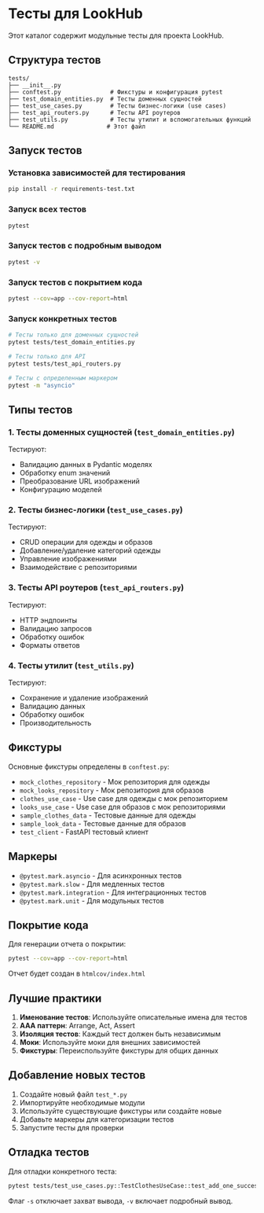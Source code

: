 # Тесты для LookHub

Этот каталог содержит модульные тесты для проекта LookHub.

## Структура тестов

```
tests/
├── __init__.py
├── conftest.py              # Фикстуры и конфигурация pytest
├── test_domain_entities.py  # Тесты доменных сущностей
├── test_use_cases.py        # Тесты бизнес-логики (use cases)
├── test_api_routers.py      # Тесты API роутеров
├── test_utils.py            # Тесты утилит и вспомогательных функций
└── README.md               # Этот файл
```

## Запуск тестов

### Установка зависимостей для тестирования

```bash
pip install -r requirements-test.txt
```

### Запуск всех тестов

```bash
pytest
```

### Запуск тестов с подробным выводом

```bash
pytest -v
```

### Запуск тестов с покрытием кода

```bash
pytest --cov=app --cov-report=html
```

### Запуск конкретных тестов

```bash
# Тесты только для доменных сущностей
pytest tests/test_domain_entities.py

# Тесты только для API
pytest tests/test_api_routers.py

# Тесты с определенным маркером
pytest -m "asyncio"
```

## Типы тестов

### 1. Тесты доменных сущностей (`test_domain_entities.py`)

Тестируют:
- Валидацию данных в Pydantic моделях
- Обработку enum значений
- Преобразование URL изображений
- Конфигурацию моделей

### 2. Тесты бизнес-логики (`test_use_cases.py`)

Тестируют:
- CRUD операции для одежды и образов
- Добавление/удаление категорий одежды
- Управление изображениями
- Взаимодействие с репозиториями

### 3. Тесты API роутеров (`test_api_routers.py`)

Тестируют:
- HTTP эндпоинты
- Валидацию запросов
- Обработку ошибок
- Форматы ответов

### 4. Тесты утилит (`test_utils.py`)

Тестируют:
- Сохранение и удаление изображений
- Валидацию данных
- Обработку ошибок
- Производительность

## Фикстуры

Основные фикстуры определены в `conftest.py`:

- `mock_clothes_repository` - Мок репозитория для одежды
- `mock_looks_repository` - Мок репозитория для образов
- `clothes_use_case` - Use case для одежды с мок репозиторием
- `looks_use_case` - Use case для образов с мок репозиториями
- `sample_clothes_data` - Тестовые данные для одежды
- `sample_look_data` - Тестовые данные для образов
- `test_client` - FastAPI тестовый клиент

## Маркеры

- `@pytest.mark.asyncio` - Для асинхронных тестов
- `@pytest.mark.slow` - Для медленных тестов
- `@pytest.mark.integration` - Для интеграционных тестов
- `@pytest.mark.unit` - Для модульных тестов

## Покрытие кода

Для генерации отчета о покрытии:

```bash
pytest --cov=app --cov-report=html
```

Отчет будет создан в `htmlcov/index.html`

## Лучшие практики

1. **Именование тестов**: Используйте описательные имена для тестов
2. **AAA паттерн**: Arrange, Act, Assert
3. **Изоляция тестов**: Каждый тест должен быть независимым
4. **Моки**: Используйте моки для внешних зависимостей
5. **Фикстуры**: Переиспользуйте фикстуры для общих данных

## Добавление новых тестов

1. Создайте новый файл `test_*.py`
2. Импортируйте необходимые модули
3. Используйте существующие фикстуры или создайте новые
4. Добавьте маркеры для категоризации тестов
5. Запустите тесты для проверки

## Отладка тестов

Для отладки конкретного теста:

```bash
pytest tests/test_use_cases.py::TestClothesUseCase::test_add_one_success -s -v
```

Флаг `-s` отключает захват вывода, `-v` включает подробный вывод. 